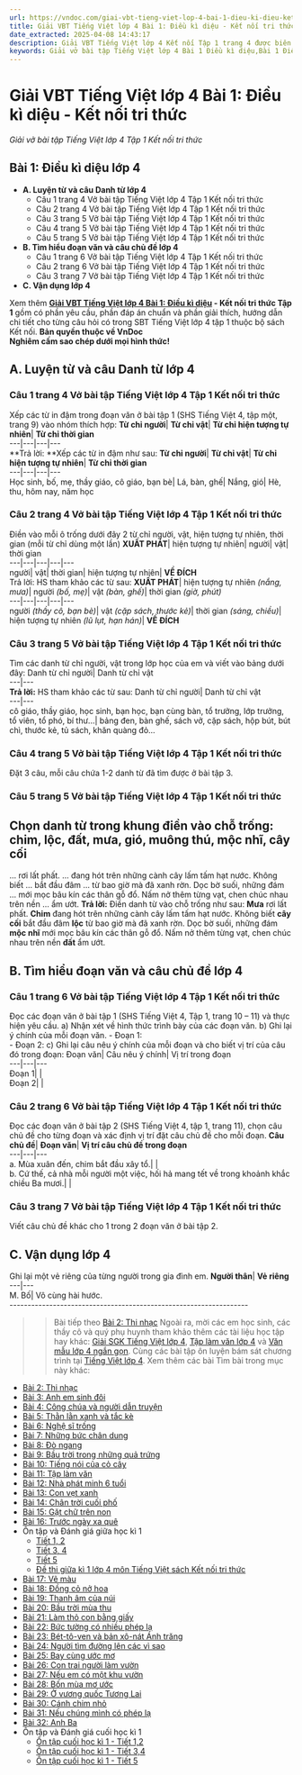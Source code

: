 ```yaml
---
url: https://vndoc.com/giai-vbt-tieng-viet-lop-4-bai-1-dieu-ki-dieu-ket-noi-tri-thuc-303990
title: Giải VBT Tiếng Việt lớp 4 Bài 1: Điều kì diệu - Kết nối tri thức - Giải vở bài tập Tiếng Việt lớp 4 Tập 1 Kết nối tri thức - VnDoc.com
date_extracted: 2025-04-08 14:43:17
description: Giải VBT Tiếng Việt lớp 4 Kết nối Tập 1 trang 4 được biên soạn nhằm giúp các em HS đạt kết quả tốt trong quá trình làm bài tập và học tập môn Tiếng Việt lớp 4.
keywords: Giải vở bài tập Tiếng Việt lớp 4 Bài 1 Điều kì diệu,Bài 1 Điều kì diệu lớp 4,Bài 1 Điều kì diệu lớp 4 vbt,Bài 1 Điều kì diệu lớp 4 trang 4,Đọc Điều kì diệu lớp 4,giải Bài 1 Điều kì diệu lớp 4,tiếng việt lớp 4 Bài 1 Điều kì diệu,tiếng việt lớp 4,tiếng việt lớp 4 kết nối tri thức,vở bài tập tiếng việt lớp 4,sách tiếng việt lớp 4,bài tập tiếng việt lớp 4,giải bài tập tiếng việt lớp 4,tiếng việt lớp 4 tập 1
---
```


# Giải VBT Tiếng Việt lớp 4 Bài 1: Điều kì diệu - Kết nối tri thức
 _Giải vở bài tập Tiếng Việt lớp 4 Tập 1 Kết nối tri thức_
## **Bài 1: Điều kì diệu lớp 4**
  * **A. Luyện từ và câu Danh từ lớp 4**
    * Câu 1 trang 4 Vở bài tập Tiếng Việt lớp 4 Tập 1 Kết nối tri thức
    * Câu 2 trang 4 Vở bài tập Tiếng Việt lớp 4 Tập 1 Kết nối tri thức
    * Câu 3 trang 5 Vở bài tập Tiếng Việt lớp 4 Tập 1 Kết nối tri thức
    * Câu 4 trang 5 Vở bài tập Tiếng Việt lớp 4 Tập 1 Kết nối tri thức
    * Câu 5 trang 5 Vở bài tập Tiếng Việt lớp 4 Tập 1 Kết nối tri thức
  * **B. Tìm hiểu đoạn văn và câu chủ đề lớp 4**
    * Câu 1 trang 6 Vở bài tập Tiếng Việt lớp 4 Tập 1 Kết nối tri thức
    * Câu 2 trang 6 Vở bài tập Tiếng Việt lớp 4 Tập 1 Kết nối tri thức
    * Câu 3 trang 7 Vở bài tập Tiếng Việt lớp 4 Tập 1 Kết nối tri thức
  * **C. Vận dụng lớp 4**

Xem thêm
**[Giải VBT Tiếng Việt lớp 4 Bài 1: Điều kì diệu](<https://vndoc.com/giai-vbt-tieng-viet-lop-4-bai-1-dieu-ki-dieu-ket-noi-tri-thuc-303990>) \- Kết nối tri thức Tập 1** gồm có phần yêu cầu, phần đáp án chuẩn và phần giải thích, hướng dẫn chi tiết cho từng câu hỏi có trong SBT Tiếng Việt lớp 4 tập 1 thuộc bộ  sách Kết nối.
**Bản quyền thuộc về VnDoc**   
**Nghiêm cấm sao chép dưới mọi hình thức\!**
## **A. Luyện từ và câu Danh từ lớp 4**
### Câu 1 trang 4 Vở bài tập Tiếng Việt lớp 4 Tập 1 Kết nối tri thức
Xếp các từ in đậm trong đoạn văn ở bài tập 1 \(SHS Tiếng Việt 4, tập một, trang 9\) vào nhóm thích hợp:
**Từ chỉ người**| **Từ chỉ vật**| **Từ chỉ hiện tượng tự nhiên**| **Từ chỉ thời gian**  
---|---|---|---  
**Trả lời: **Xếp các từ in đậm như sau:
**Từ chỉ người**| **Từ chỉ vật**| **Từ chỉ hiện tượng tự nhiên**| **Từ chỉ thời gian**  
---|---|---|---  
Học sinh, bố, mẹ, thầy giáo, cô giáo, bạn bè| Lá, bàn, ghế| Nắng, gió| Hè, thu, hôm nay, năm học  
### Câu 2 trang 4 Vở bài tập Tiếng Việt lớp 4 Tập 1 Kết nối tri thức
Điền vào mỗi ô trống dưới đây 2 từ chỉ người, vật, hiện tượng tự nhiên, thời gian \(mỗi từ chỉ dùng một lần\)
**XUẤT PHÁT**|  hiện tượng tự nhiên| người| vật| thời gian  
---|---|---|---|---  
người| vật| thời gian| hiện tượng tự nhiên| **VỀ ĐÍCH**  
Trả lời: HS tham khảo các từ sau:
**XUẤT PHÁT**|  hiện tượng tự nhiên _\(nắng, mưa\)_|  người _\(bố, mẹ\)_|  vật _\(bàn, ghế\)_|  thời gian _\(giờ, phút\)_  
---|---|---|---|---  
người _\(thầy cô, bạn bè\)_|  vật _\(cặp sách, thước kẻ\)_|  thời gian _\(sáng, chiều\)_|  hiện tượng tự nhiên _\(lũ lụt, hạn hán\)_| **VỀ ĐÍCH**  
### Câu 3 trang 5 Vở bài tập Tiếng Việt lớp 4 Tập 1 Kết nối tri thức
Tìm các danh từ chỉ người, vật trong lớp học của em và viết vào bảng dưới đây:
Danh từ chỉ người| Danh từ chỉ vật  
---|---  
**Trả lời:** HS tham khảo các từ sau:
Danh từ chỉ người| Danh từ chỉ vật  
---|---  
cô giáo, thầy giáo, học sinh, bạn học, bạn cùng bàn, tổ trưởng, lớp trưởng, tổ viên, tổ phó, bí thư...| bảng đen, bàn ghế, sách vở, cặp sách, hộp bút, bút chì, thước kẻ, tủ sách, khăn quàng đỏ...  
### Câu 4 trang 5 Vở bài tập Tiếng Việt lớp 4 Tập 1 Kết nối tri thức
Đặt 3 câu, mỗi câu chứa 1-2 danh từ đã tìm được ở bài tập 3.
### Câu 5 trang 5 Vở bài tập Tiếng Việt lớp 4 Tập 1 Kết nối tri thức
Chọn danh từ trong khung điền vào chỗ trống:
chim, lộc, đất, mưa, gió, muông thú, mộc nhĩ, cây cối  
---  
... rơi lất phất. ... đang hót trên những cành cây lấm tấm hạt nước. Không biết ... bắt đầu đâm ... từ bao giờ mà đã xanh rờn. Dọc bờ suối, những đám ... mới mọc bâu kín các thân gỗ đổ. Nấm nở thêm từng vạt, chen chúc nhau trên nền ... ẩm ướt.
**Trả lời:** Điền danh từ vào chỗ trống như sau:
**Mưa** rơi lất phất. **Chim** đang hót trên những cành cây lấm tấm hạt nước. Không biết **cây cối** bắt đầu đâm **lộc** từ bao giờ mà đã xanh rờn. Dọc bờ suối, những đám **mộc nhĩ** mới mọc bâu kín các thân gỗ đổ. Nấm nở thêm từng vạt, chen chúc nhau trên nền **đất** ẩm ướt.
## **B. Tìm hiểu đoạn văn và câu chủ đề lớp 4**
### Câu 1 trang 6  Vở bài tập Tiếng Việt lớp 4 Tập 1 Kết nối tri thức
Đọc các đoạn văn ở bài tập 1 \(SHS Tiếng Việt 4, Tập 1, trang 10 – 11\) và thực hiện yêu cầu.
a\) Nhận xét về hình thức trình bày của các đoạn văn.
b\) Ghi lại ý chính của mỗi đoạn văn.
\- Đoạn 1:  
\- Đoạn 2:
c\) Ghi lại câu nêu ý chính của mỗi đoạn và cho biết vị trí của câu đó trong đoạn:
Đoạn văn| Câu nêu ý chính| Vị trí trong đoạn  
---|---|---  
Đoạn 1| |   
Đoạn 2| |   
### Câu 2 trang 6 Vở bài tập Tiếng Việt lớp 4 Tập 1 Kết nối tri thức
Đọc các đoạn văn ở bài tập 2 \(SHS Tiếng Việt 4, tập 1, trang 11\), chọn câu chủ đề cho từng đoạn và xác định vị trí đặt câu chủ đề cho mỗi đoạn.
**Câu chủ đề**| **Đoạn văn**| **Vị trí câu chủ đề trong đoạn**  
---|---|---  
a. Mùa xuân đến, chim bắt đầu xây tổ.| |   
b. Cứ thế, cả nhà mỗi người một việc, hối hả mang tết về trong khoảnh khắc chiều Ba mươi.| |   
### Câu 3 trang 7 Vở bài tập Tiếng Việt lớp 4 Tập 1 Kết nối tri thức
Viết câu chủ đề khác cho 1 trong 2 đoạn văn ở bài tập 2.
## **C. Vận dụng lớp 4**
Ghi lại một vẻ riêng của từng người trong gia đình em.
**Người thân**| **Vẻ riêng**  
---|---  
M. Bố| Vô cùng hài hước.  
\------------------------------------------------------------------
>> Bài tiếp theo [Bài 2: Thi nhạc](<https://vndoc.com/giai-vbt-tieng-viet-lop-4-bai-2-thi-nhac-ket-noi-tri-thuc-303992>)
Ngoài ra, mời các em học sinh, các thầy cô và quý phụ huynh tham khảo thêm các tài liệu học tập hay khác: [Giải SGK Tiếng Việt lớp 4](<https://vndoc.com/tieng-viet-lop4>), [Tập làm văn lớp 4](<https://vndoc.com/tap-lam-van-lop4>) và [Văn mẫu lớp 4 ngắn gọn](<https://vndoc.com/van-mieu-ta-lop4>). Cùng các bài tập ôn luyện bám sát chương trình tại [Tiếng Việt lớp 4](<https://vndoc.com/tieng-viet-lop4>).
Xem thêm các bài Tìm bài trong mục này khác:
  * [Bài 2: Thi nhạc](</giai-vbt-tieng-viet-lop-4-bai-2-thi-nhac-ket-noi-tri-thuc-303992>)
  * [Bài 3: Anh em sinh đôi](</giai-vbt-tieng-viet-lop-4-bai-3-anh-em-sinh-doi-ket-noi-tri-thuc-303995>)
  * [Bài 4: Công chúa và người dẫn truyện](</giai-vbt-tieng-viet-lop-4-bai-4-cong-chua-va-nguoi-dan-truyen-ket-noi-tri-thuc-304001>)
  * [Bài 5: Thằn lằn xanh và tắc kè](</giai-vbt-tieng-viet-lop-4-bai-5-than-lan-xanh-va-tac-ke-ket-noi-tri-thuc-304004>)
  * [Bài 6: Nghệ sĩ trống](</giai-vbt-tieng-viet-lop-4-bai-6-nghe-si-trong-ket-noi-tri-thuc-304006>)
  * [Bài 7: Những bức chân dung](</giai-vbt-tieng-viet-lop-4-bai-7-nhung-buc-chan-dung-ket-noi-tri-thuc-304008>)
  * [Bài 8: Đò ngang](</giai-vbt-tieng-viet-lop-4-bai-8-do-ngang-ket-noi-tri-thuc-304009>)
  * [Bài 9: Bầu trời trong những quả trứng](</giai-vbt-tieng-viet-lop-4-bai-9-bau-troi-trong-qua-trung-ket-noi-tri-thuc-304014>)
  * [Bài 10: Tiếng nói của cỏ cây](</giai-vbt-tieng-viet-lop-4-bai-10-tieng-noi-cua-co-cay-ket-noi-tri-thuc-304018>)
  * [Bài 11: Tập làm văn](</giai-vbt-tieng-viet-lop-4-bai-11-tap-lam-van-ket-noi-tri-thuc-304022>)
  * [Bài 12: Nhà phát minh 6 tuổi](</giai-vbt-tieng-viet-lop-4-bai-12-nha-phat-minh-6-tuoi-ket-noi-tri-thuc-304023>)
  * [Bài 13: Con vẹt xanh](</giai-vbt-tieng-viet-lop-4-bai-13-con-vet-xanh-ket-noi-tri-thuc-304029>)
  * [Bài 14: Chân trời cuối phố](</giai-vbt-tieng-viet-lop-4-bai-14-chan-troi-cuoi-pho-ket-noi-tri-thuc-304030>)
  * [Bài 15: Gặt chữ trên non](</giai-vbt-tieng-viet-lop-4-bai-15-gat-chu-tren-non-ket-noi-tri-thuc-304033>)
  * [Bài 16: Trước ngày xa quê](</giai-vbt-tieng-viet-lop-4-bai-16-truoc-ngay-xa-que-ket-noi-tri-thuc-304034>)
  * Ôn tập và Đánh giá giữa học kì 1
    * [Tiết 1, 2](</giai-vbt-tieng-viet-lop-4-on-tap-giua-hoc-ki-1-tiet-1-2-ket-noi-tri-thuc-304036>)
    * [Tiết 3, 4](</giai-vbt-tieng-viet-lop-4-on-tap-giua-hoc-ki-1-tiet-3-4-ket-noi-tri-thuc-304038>)
    * [Tiết 5](</giai-vbt-tieng-viet-lop-4-on-tap-giua-hoc-ki-1-tiet-5-ket-noi-tri-thuc-304041>)
    * [Đề thi giữa kì 1 lớp 4 môn Tiếng Việt sách Kết nối tri thức](<https://vndoc.com/de-thi-giua-ki-1-lop-4-mon-tieng-viet-ket-noi>)
  * [Bài 17: Vẽ màu](</giai-vbt-tieng-viet-lop-4-bai-17-ve-mau-ket-noi-tri-thuc-309618>)
  * [Bài 18: Đồng cỏ nở hoa](</giai-vbt-tieng-viet-lop-4-bai-18-dong-co-no-hoa-ket-noi-tri-thuc-309620>)
  * [Bài 19: Thanh âm của núi](</giai-vbt-tieng-viet-lop-4-bai-19-thanh-am-cua-nui-ket-noi-tri-thuc-309653>)
  * [Bài 20: Bầu trời mùa thu](</bai-20-bau-troi-mua-thu-trang-69-vbt-tieng-viet-lop-4-ket-noi-tri-thuc-tap-1-319377>)
  * [Bài 21: Làm thỏ con bằng giấy](</bai-21-lam-tho-con-bang-giay-trang-71-vbt-tieng-viet-lop-4-ket-noi-tri-thuc-tap-1-319383>)
  * [Bài 22: Bức tường có nhiều phép lạ](</bai-22-buc-tuong-co-nhieu-phep-la-trang-74-vbt-tieng-viet-lop-4-ket-noi-tri-thuc-tap-1-319386>)
  * [Bài 23: Bét-tô-ven và bản xô-nát Ánh trăng](</bai-23-bet-to-ven-va-ban-xo-nat-anh-trang-trang-77-vbt-tieng-viet-lop-4-ket-noi-tri-thuc-tap-1-319387>)
  * [Bài 24: Người tìm đường lên các vì sao](</bai-24-nguoi-tim-duong-len-cac-vi-sao-trang-81-vbt-tieng-viet-lop-4-ket-noi-tri-thuc-tap-1-319388>)
  * [Bài 25: Bay cùng ước mơ](</bai-25-bay-cung-uoc-mo-trang-84-vbt-tieng-viet-lop-4-ket-noi-tri-thuc-tap-1-319389>)
  * [Bài 26: Con trai người làm vườn](</bai-26-con-trai-nguoi-lam-vuon-trang-88-vbt-tieng-viet-lop-4-ket-noi-tri-thuc-tap-1-319392>)
  * [Bài 27: Nếu em có một khu vườn](</bai-27-neu-em-co-mot-khu-vuon-trang-90-vbt-tieng-viet-lop-4-ket-noi-tri-thuc-tap-1-319394>)
  * [Bài 28: Bốn mùa mơ ước](</bai-28-bon-mua-mo-uoc-trang-94-vbt-tieng-viet-lop-4-ket-noi-tri-thuc-tap-1-319395>)
  * [Bài 29: Ở vương quốc Tương Lai](</bai-29-o-vuong-quoc-tuong-lai-trang-96-vbt-tieng-viet-lop-4-ket-noi-tri-thuc-tap-1-319396>)
  * [Bài 30: Cánh chim nhỏ](</bai-30-canh-chim-nho-trang-100-vbt-tieng-viet-lop-4-ket-noi-tri-thuc-tap-1-319397>)
  * [Bài 31: Nếu chúng mình có phép lạ](</bai-31-neu-chung-minh-co-phep-la-trang-103-vbt-tieng-viet-lop-4-ket-noi-tri-thuc-tap-1-319410>)
  * [Bài 32: Anh Ba](</bai-32-anh-ba-trang-106-vbt-tieng-viet-lop-4-ket-noi-tri-thuc-tap-1-319412>)
  * Ôn tập và Đánh giá cuối học kì 1
    * [Ôn tập cuối học kì 1 - Tiết 1,2](</on-tap-cuoi-hoc-ki-1-tiet-1-2-trang-109-vbt-tieng-viet-lop-4-ket-noi-tri-thuc-tap-1-319415>)
    * [Ôn tập cuối học kì 1 - Tiết 3,4](</on-tap-cuoi-hoc-ki-1-tiet-3-4-trang-111-vbt-tieng-viet-lop-4-ket-noi-tri-thuc-tap-1-319418>)
    * [Ôn tập cuối học kì 1 - Tiết 5](</on-tap-cuoi-hoc-ki-1-tiet-5-trang-114-vbt-tieng-viet-lop-4-ket-noi-tri-thuc-tap-1-319419>)

